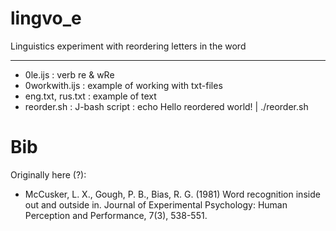 lingvo_e
========

Linguistics experiment with reordering letters in the word


----------
- 0le.ijs          : verb re & wRe
- 0workwith.ijs    : example of working with txt-files
- eng.txt, rus.txt : example of text
- reorder.sh       : J-bash script : echo Hello reordered world\! | ./reorder.sh



Bib
========

Originally here (?):
- McCusker, L. X., Gough, P. B., Bias, R. G. (1981) Word recognition inside out and outside in. Journal of Experimental Psychology: Human Perception and Performance, 7(3), 538-551.
